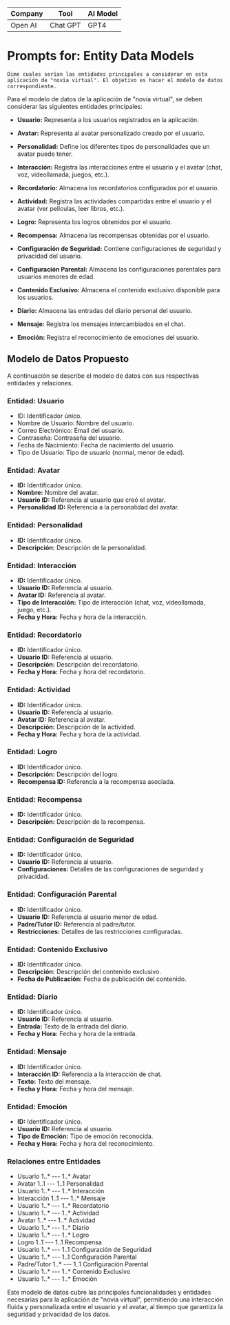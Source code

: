 | Company | Tool | AI Model |
|-----------|-----------|-----------|
| Open AI    | Chat GPT    | GPT4    |

# Prompts for: Entity Data Models

    Dime cuales serían las entidades principales a considerar en esta aplicación de "novia virtual". El objetivo es hacer el modelo de datos correspondiente.

Para el modelo de datos de la aplicación de "novia virtual", se deben considerar las siguientes entidades principales:

- **Usuario:** Representa a los usuarios registrados en la aplicación.

- **Avatar:** Representa al avatar personalizado creado por el usuario.

- **Personalidad:** Define los diferentes tipos de personalidades que un avatar puede tener.

- **Interacción:** Registra las interacciones entre el usuario y el avatar (chat, voz, videollamada, juegos, etc.).

- **Recordatorio:** Almacena los recordatorios configurados por el usuario.

- **Actividad:** Registra las actividades compartidas entre el usuario y el avatar (ver películas, leer libros, etc.).

- **Logro:** Representa los logros obtenidos por el usuario.

- **Recompensa:** Almacena las recompensas obtenidas por el usuario.

- **Configuración de Seguridad:** Contiene configuraciones de seguridad y privacidad del usuario.

- **Configuración Parental:** Almacena las configuraciones parentales para usuarios menores de edad.

- **Contenido Exclusivo:** Almacena el contenido exclusivo disponible para los usuarios.

- **Diario:** Almacena las entradas del diario personal del usuario.

- **Mensaje:** Registra los mensajes intercambiados en el chat.

- **Emoción:** Registra el reconocimiento de emociones del usuario.

## Modelo de Datos Propuesto

A continuación se describe el modelo de datos con sus respectivas entidades y relaciones.

### Entidad: Usuario

- ID: Identificador único.
- Nombre de Usuario: Nombre del usuario.
- Correo Electrónico: Email del usuario.
- Contraseña: Contraseña del usuario.
- Fecha de Nacimiento: Fecha de nacimiento del usuario.
- Tipo de Usuario: Tipo de usuario (normal, menor de edad).

### Entidad: Avatar

- **ID:** Identificador único.
- **Nombre:** Nombre del avatar.
- **Usuario ID:** Referencia al usuario que creó el avatar.
- **Personalidad ID:** Referencia a la personalidad del avatar.

### Entidad: Personalidad

- **ID:** Identificador único.
- **Descripción:** Descripción de la personalidad.

### Entidad: Interacción

- **ID:** Identificador único.
- **Usuario ID:** Referencia al usuario.
- **Avatar ID:** Referencia al avatar.
- **Tipo de Interacción:** Tipo de interacción (chat, voz, videollamada, juego, etc.).
- **Fecha y Hora:** Fecha y hora de la interacción.

### Entidad: Recordatorio

- **ID:** Identificador único.
- **Usuario ID:** Referencia al usuario.
- **Descripción:** Descripción del recordatorio.
- **Fecha y Hora:** Fecha y hora del recordatorio.

### Entidad: Actividad

- **ID:** Identificador único.
- **Usuario ID:** Referencia al usuario.
- **Avatar ID:** Referencia al avatar.
- **Descripción:** Descripción de la actividad.
- **Fecha y Hora:** Fecha y hora de la actividad.

### Entidad: Logro

- **ID:** Identificador único.
- **Descripción:** Descripción del logro.
- **Recompensa ID:** Referencia a la recompensa asociada.

### Entidad: Recompensa

- **ID:** Identificador único.
- **Descripción:** Descripción de la recompensa.

### Entidad: Configuración de Seguridad

- **ID:** Identificador único.
- **Usuario ID:** Referencia al usuario.
- **Configuraciones:** Detalles de las configuraciones de seguridad y privacidad.

### Entidad: Configuración Parental

- **ID:** Identificador único.
- **Usuario ID:** Referencia al usuario menor de edad.
- **Padre/Tutor ID:** Referencia al padre/tutor.
- **Restricciones:** Detalles de las restricciones configuradas.

### Entidad: Contenido Exclusivo

- **ID:** Identificador único.
- **Descripción:** Descripción del contenido exclusivo.
- **Fecha de Publicación:** Fecha de publicación del contenido.

### Entidad: Diario

- **ID:** Identificador único.
- **Usuario ID:** Referencia al usuario.
- **Entrada:** Texto de la entrada del diario.
- **Fecha y Hora:** Fecha y hora de la entrada.

### Entidad: Mensaje

- **ID:** Identificador único.
- **Interacción ID:** Referencia a la interacción de chat.
- **Texto:** Texto del mensaje.
- **Fecha y Hora:** Fecha y hora del mensaje.

### Entidad: Emoción

- **ID:** Identificador único.
- **Usuario ID:** Referencia al usuario.
- **Tipo de Emoción:** Tipo de emoción reconocida.
- **Fecha y Hora:** Fecha y hora del reconocimiento.

### Relaciones entre Entidades

- Usuario 1..* --- 1..* Avatar
- Avatar 1..1 --- 1..1 Personalidad
- Usuario 1..* --- 1..* Interacción
- Interacción 1..1 --- 1..* Mensaje
- Usuario 1..* --- 1..* Recordatorio
- Usuario 1..* --- 1..* Actividad
- Avatar 1..* --- 1..* Actividad
- Usuario 1..* --- 1..* Diario
- Usuario 1..* --- 1..* Logro
- Logro 1..1 --- 1..1 Recompensa
- Usuario 1..* --- 1..1 Configuración de Seguridad
- Usuario 1..* --- 1..1 Configuración Parental
- Padre/Tutor 1..* --- 1..1 Configuración Parental
- Usuario 1..* --- 1..* Contenido Exclusivo
- Usuario 1..* --- 1..* Emoción

Este modelo de datos cubre las principales funcionalidades y entidades necesarias para la aplicación de "novia virtual", permitiendo una interacción fluida y personalizada entre el usuario y el avatar, al tiempo que garantiza la seguridad y privacidad de los datos.